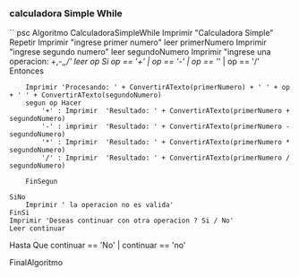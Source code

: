 ### calculadora Simple While

 `` psc Algoritmo CalculadoraSimpleWhile
	Imprimir "Calculadora Simple"
	Repetir
	Imprimir "ingrese primer numero"
	leer primerNumero
	Imprimir "ingrese segundo numero"
	leer segundoNumero
	Imprimir "ingrese una operacion: +,-,*,/' 
	leer op
	Si op == '+' | op == '-' | op == '*' | op == '/' Entonces
		
		Imprimir 'Procesando: ' + ConvertirATexto(primerNumero) + ' ' + op + ' ' + ConvertirATexto(segundoNumero)
		segun op Hacer
			'+' : Imprimir  'Resultado: ' + ConvertirATexto(primerNumero + segundoNumero)
			'-' : imprimir  'Resultado: ' + ConvertirATexto(primerNumero - segundoNumero)
			'*' : Imprimir  'Resultado: ' + ConvertirATexto(primerNumero * segundoNumero)
			'/' : Imprimir  'Resultado: ' + ConvertirATexto(primerNumero / segundoNumero)
				
		FinSegun
		
	SiNo
		Imprimir ' la operacion no es valida'
	FinSi
	Imprimir 'Deseas continuar con otra operacion ? Si / No'
	Leer continuar
Hasta Que continuar == 'No' | continuar == 'no'

FinalAlgoritmo 
